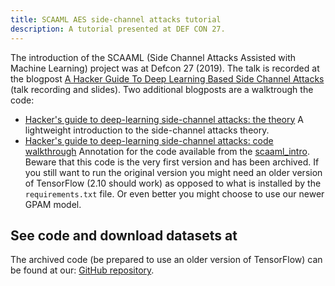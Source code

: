 ```yaml
---
title: SCAAML AES side-channel attacks tutorial
description: A tutorial presented at DEF CON 27.
---
```


The introduction of the SCAAML (Side Channel Attacks Assisted with Machine
Learning) project was at Defcon 27 (2019).  The talk is recorded at the
blogpost [A Hacker Guide To Deep Learning Based Side Channel
Attacks](https://elie.net/talk/a-hackerguide-to-deep-learning-based-side-channel-attacks)
(talk recording and slides).
Two additional blogposts are a walktrough the code:

-   [Hacker's guide to deep-learning side-channel attacks: the
    theory](https://elie.net/blog/security/hacker-guide-to-deep-learning-side-channel-attacks-the-theory)
    A lightweight introduction to the side-channel attacks theory.
-   [Hacker's guide to deep-learning side-channel attacks: code
    walkthrough](https://elie.net/blog/security/hacker-guide-to-deep-learning-side-channel-attacks-code-walkthrough)
    Annotation for the code available from the
    [scaaml_intro](https://github.com/google/scaaml/tree/main/scaaml_intro).
    Beware that this code is the very first version and has been archived.  If
    you still want to run the original version you might need an older version
    of TensorFlow (2.10 should work) as opposed to what is installed by the
    `requirements.txt` file.  Or even better you might choose to use our newer
    GPAM model.

## See code and download datasets at

The archived code (be prepared to use an older version of TensorFlow) can be
found at our: [GitHub
repository](https://github.com/google/scaaml/tree/main/scaaml_intro).
